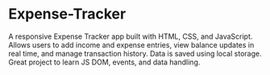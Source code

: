 # Expense-Tracker
A responsive Expense Tracker app built with HTML, CSS, and JavaScript. Allows users to add income and expense entries, view balance updates in real time, and manage transaction history. Data is saved using local storage. Great project to learn JS DOM, events, and data handling.
